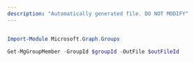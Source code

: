 ```yaml
---
description: "Automatically generated file. DO NOT MODIFY"
---
```


```powershell

Import-Module Microsoft.Graph.Groups

Get-MgGroupMember -GroupId $groupId -OutFile $outFileId

```